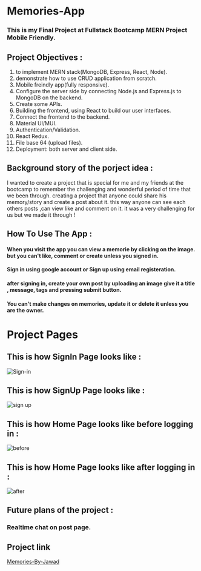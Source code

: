 # Memories-App
### This is my Final Project at Fullstack Bootcamp MERN Project Mobile Friendly.
## Project Objectives :
1. to implement MERN stack(MongoDB, Express, React, Node).
2. demonstrate how to use CRUD application from scratch.
3. Mobile freindly app(fully responsive).
4. Configure the server side by connecting Node.js and Express.js to MongoDB on the backend.
5. Create some APIs.
6. Building the frontend, using React to build our user interfaces.
7. Connect the frontend to the backend.
8. Material UI/MUI.
9. Authentication/Validation.
10. React Redux.
11. File base 64 (upload files).
12. Deployment: both server and client side.

## Background story of the porject idea :
I wanted to create a project that is special for me and my friends at the bootcamp to remember the challenging and wonderful period of time that we been through.
creating a project that anyone could share his memory/story and create a post about it.
this way anyone can see each others posts ,can view like and comment on it.
it was a very challenging for us but we made it through !

## How To Use The App :
#### When you visit the app you can view a memorie by clicking on the image. but you can't like, comment or create unless you signed in.
#### Sign in using google account or Sign up using email registeration.
#### after signing in, create your own post by uploading an image give it a title , message, tags and pressing submit button.
#### You can't make changes on memories, update it or delete it unless you are the owner.

# Project Pages
## This is how SignIn Page looks like :
![Sign-in](https://user-images.githubusercontent.com/92999316/158173612-714deab8-1e81-4391-8e96-44df40176162.png)
## This is how SignUp Page looks like :
![sign up](https://user-images.githubusercontent.com/92999316/158173880-281c9834-655d-460b-9128-c8c39e6d51b0.png)
## This is how Home Page looks like before logging in :
![before](https://user-images.githubusercontent.com/92999316/158174028-30000c9b-e2fa-4bf7-9a30-91bde4b59f10.png)
## This is how Home Page looks like after logging in :
![after](https://user-images.githubusercontent.com/92999316/158174056-ea11ba2e-d1aa-40e6-9e03-d4a4cd1c2e19.png)

## Future plans of the project :
### Realtime chat on post page.

## Project link

[Memories-By-Jawad](https://memories-by-jawad.netlify.app/)
